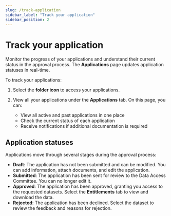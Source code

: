 ```yaml
---
slug: /track-application
sidebar_label: "Track your application"
sidebar_position: 2
---
```


# Track your application

Monitor the progress of your applications and understand their current status in the approval process. The **Applications** page updates application statuses in real-time.

To track your applications:

1. Select the **folder icon** to access your applications.

2. View all your applications under the **Applications** tab. On this page, you can:

    - View all active and past applications in one place
    - Check the current status of each application
    - Receive notifications if additional documentation is required

## Application statuses

Applications move through several stages during the approval process:

- **Draft**: The application has not been submitted and can be modified. You can add information, attach documents, and edit the application.
- **Submitted**: The application has been sent for review to the Data Access Committee. You can no longer edit it.
- **Approved**: The application has been approved, granting you access to the requested datasets. Select the **Entitlements** tab to view and download the data.
- **Rejected**: The application has been declined. Select the dataset to review the feedback and reasons for rejection.


